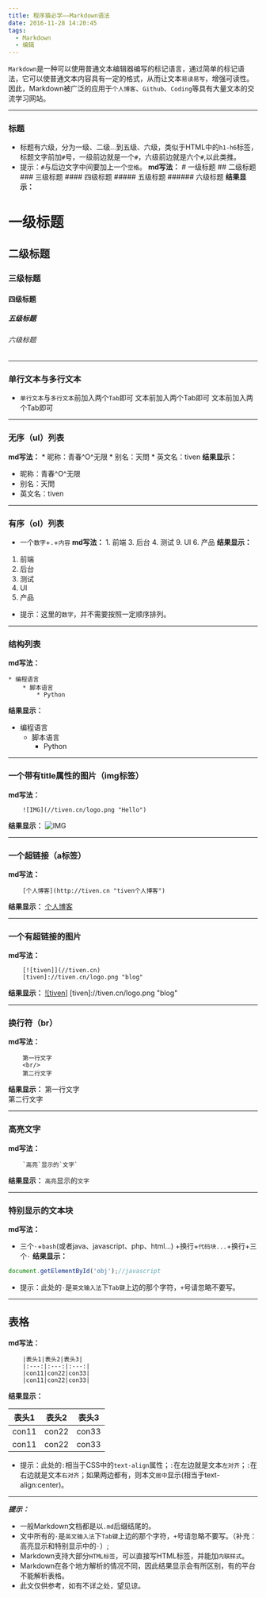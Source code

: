 ```yaml
---
title: 程序猿必学——Markdown语法
date: 2016-11-28 14:20:45
tags:
  - Markdown
  - 编辑
---
```

`Markdown`是一种可以使用普通文本编辑器编写的标记语言，通过简单的标记语法，它可以使普通文本内容具有一定的格式，从而让文本`易读易写`，增强可读性。
因此，Markdown被广泛的应用于`个人博客`、`Github`、`Coding`等具有大量文本的交流学习网站。
<!--more-->

---
### 标题
* 标题有六级，分为一级、二级...到五级、六级，类似于HTML中的`h1-h6`标签，标题文字前加`#`号，一级前边就是一个`#`，六级前边就是六个`#`,以此类推。
* 提示：`#`与后边文字中间要加上一个`空格`。
**md写法：**
        # 一级标题
        ## 二级标题
        ### 三级标题
        #### 四级标题
        ##### 五级标题
        ###### 六级标题
**结果显示：**
# 一级标题
## 二级标题
### 三级标题
#### 四级标题
##### 五级标题
###### 六级标题
--------
### 单行文本与多行文本
* `单行文本`与`多行文本`前加入两个`Tab`即可
        文本前加入两个Tab即可
        文本前加入两个Tab即可
---
### 无序（ul）列表
**md写法：**
        * 昵称：青春^O^无限
        * 别名：天問
        * 英文名：tiven
**结果显示：**
* 昵称：青春^O^无限
* 别名：天問
* 英文名：tiven
----
### 有序（ol）列表
* 一个`数字`+`.`+`内容`
**md写法：**
        1. 前端
        3. 后台
        4. 测试
        9. UI
        6. 产品
**结果显示：**
1. 前端
3. 后台
4. 测试
9. UI
6. 产品
* 提示：这里的`数字`，并不需要按照一定顺序排列。

------
### 结构列表
**md写法：**

    * 编程语言
        * 脚本语言
            * Python
**结果显示：**
* 编程语言
    * 脚本语言
        * Python
---
### 一个带有title属性的图片（img标签）
**md写法：**

        ![IMG](//tiven.cn/logo.png "Hello")
**结果显示：**
![IMG](//tiven.cn/logo.png "Hello")

---
### 一个超链接（a标签）
**md写法：**

        [个人博客](http://tiven.cn "tiven个人博客")
**结果显示：**
[个人博客](//tiven.cn "tiven个人博客")

---

### 一个有超链接的图片
**md写法：**

        [![tiven]](//tiven.cn)
        [tiven]://tiven.cn/logo.png "blog"
**结果显示：**
[![tiven]](//tiven.cn)
[tiven]://tiven.cn/logo.png "blog"

---
### 换行符（br）
**md写法：**

        第一行文字
        <br/>
        第二行文字
**结果显示：**
第一行文字
<br/>
第二行文字

---
### 高亮文字
**md写法：**

        `高亮`显示的`文字`
**结果显示：**
`高亮`显示的`文字`

---
### 特别显示的文本块
**md写法：**
* 三个`·`+`bash`(或者java、javascript、php、html...) +换行+`代码块...`+换行+三个`·`
**结果显示：**
```javascript
document.getElementById('obj');//javascript
```
* 提示：此处的`·`是`英文输入法`下`Tab键`上边的那个字符，`+`号请忽略不要写。
----

## 表格
**md写法：**

        |表头1|表头2|表头3|
        |:---:|:---:|:---:|
        |con11|con22|con33|
        |con11|con22|con33|
**结果显示：**

|表头1|表头2|表头3|
|:---:|:---:|:---:|
|con11|con22|con33|
|con11|con22|con33|
* 提示：此处的`:`相当于CSS中的`text-align`属性；`:`在左边就是文本`左对齐`；`:`在右边就是文本`右对齐`；如果两边都有，则本文`居中`显示(相当于text-align:center)。

---
***提示：***
* 一般Markdown文档都是以`.md`后缀结尾的。
* 文中所有的`·`是`英文输入法`下`Tab键`上边的那个字符，`+`号请忽略不要写。（补充：高亮显示和特别显示中的`·`）;
* Markdown支持大部分`HTML标签`，可以直接写HTML标签，并能加`内联样式`。
* Markdown在各个地方解析的情况不同，因此结果显示会有所区别，有的平台不能解析表格。
* 此文仅供参考，如有不详之处，望见谅。


